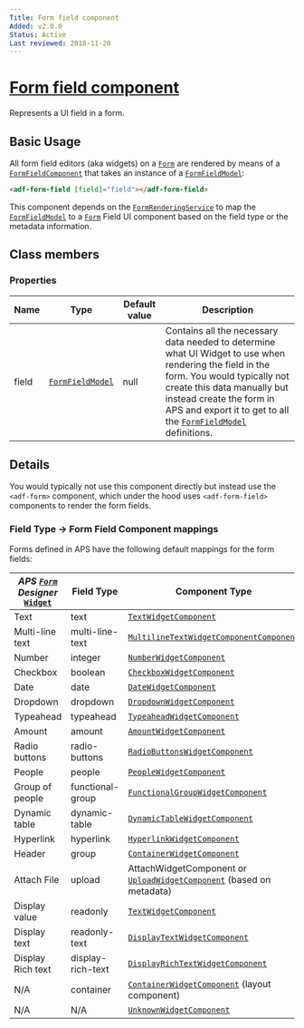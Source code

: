 ```yaml
---
Title: Form field component
Added: v2.0.0
Status: Active
Last reviewed: 2018-11-20
---
```


# [Form field component](../../../lib/core/src/lib/form/components/form-field/form-field.component.ts "Defined in form-field.component.ts")

Represents a UI field in a form.

## Basic Usage

All form field editors (aka widgets) on a [`Form`](../../../lib/process-services/src/lib/task-list/models/form.model.ts) are rendered by means of a [`FormFieldComponent`](../../core/components/form-field.component.md)
that takes an instance of a [`FormFieldModel`](../../core/models/form-field.model.md):

```html
<adf-form-field [field]="field"></adf-form-field>
```

This component depends on the [`FormRenderingService`](../../core/services/form-rendering.service.md) to map the [`FormFieldModel`](../../core/models/form-field.model.md) to a [`Form`](../../../lib/process-services/src/lib/task-list/models/form.model.ts) Field UI component
based on the field type or the metadata information.

## Class members

### Properties

| Name | Type | Default value | Description |
| ---- | ---- | ------------- | ----------- |
| field | [`FormFieldModel`](../../core/models/form-field.model.md) | null | Contains all the necessary data needed to determine what UI Widget to use when rendering the field in the form. You would typically not create this data manually but instead create the form in APS and export it to get to all the [`FormFieldModel`](../../core/models/form-field.model.md) definitions. |

## Details

You would typically not use this component directly but instead use the `<adf-form>` component, which under the hood
uses `<adf-form-field>` components to render the form fields.

### Field Type -> Form Field Component mappings

Forms defined in APS have the following default mappings for the form fields:

| _APS [`Form`](../../../lib/process-services/src/lib/task-list/models/form.model.ts) Designer_ [`Widget`](../../../lib/testing/src/lib/core/pages/form/widgets/widget.ts) | Field Type | Component Type |
| ------------------------------------------------------------------------------------------------------------------------------------------------------------------------ | ---------- | -------------- |
| Text | text | [`TextWidgetComponent`](../../../lib/core/src/lib/form/components/widgets/text/text.widget.ts) |
| Multi-line text | multi-line-text | [`MultilineTextWidgetComponentComponent`](../../../lib/core/src/lib/form/components/widgets/multiline-text/multiline-text.widget.ts) |
| Number | integer | [`NumberWidgetComponent`](../../../lib/core/src/lib/form/components/widgets/number/number.widget.ts) |
| Checkbox | boolean | [`CheckboxWidgetComponent`](../../../lib/core/src/lib/form/components/widgets/checkbox/checkbox.widget.ts) |
| Date | date | [`DateWidgetComponent`](../../../lib/core/src/lib/form/components/widgets/date/date.widget.ts) |
| Dropdown | dropdown | [`DropdownWidgetComponent`](../../../lib/core/src/lib/form/components/widgets/dropdown/dropdown.widget.ts) |
| Typeahead | typeahead | [`TypeaheadWidgetComponent`](../../../lib/core/src/lib/form/components/widgets/typeahead/typeahead.widget.ts) |
| Amount | amount | [`AmountWidgetComponent`](../../../lib/core/src/lib/form/components/widgets/amount/amount.widget.ts) |
| Radio buttons | radio-buttons | [`RadioButtonsWidgetComponent`](../../../lib/core/src/lib/form/components/widgets/radio-buttons/radio-buttons.widget.ts) |
| People | people | [`PeopleWidgetComponent`](../../../lib/core/src/lib/form/components/widgets/people/people.widget.ts) |
| Group of people | functional-group | [`FunctionalGroupWidgetComponent`](../../../lib/core/src/lib/form/components/widgets/functional-group/functional-group.widget.ts) |
| Dynamic table | dynamic-table | [`DynamicTableWidgetComponent`](../../../lib/core/src/lib/form/components/widgets/dynamic-table/dynamic-table.widget.ts) |
| Hyperlink | hyperlink | [`HyperlinkWidgetComponent`](../../../lib/core/src/lib/form/components/widgets/hyperlink/hyperlink.widget.ts) |
| Header | group | [`ContainerWidgetComponent`](lib/core/src/lib/form/components/widgets/container/container.widget.ts) |
| Attach File | upload | AttachWidgetComponent or [`UploadWidgetComponent`](../../../lib/core/src/lib/form/components/widgets/upload/upload.widget.ts) (based on metadata) |
| Display value | readonly | [`TextWidgetComponent`](../../../lib/core/src/lib/form/components/widgets/text/text.widget.ts) |
| Display text | readonly-text | [`DisplayTextWidgetComponent`](../../../lib/core/src/lib/form/components/widgets/display-text/display-text.widget.ts) |
| Display Rich text | display-rich-text | [`DisplayRichTextWidgetComponent`](../../../lib/core/src/lib/form/components/widgets/display-rich-text/display-rich-text.widget.ts) |
| N/A | container | [`ContainerWidgetComponent`](lib/core/src/lib/form/components/widgets/container/container.widget.ts) (layout component) |
| N/A | N/A | [`UnknownWidgetComponent`](../../../lib/core/src/lib/form/components/widgets/unknown/unknown.widget.ts) |
